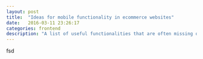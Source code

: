 ```yaml
---
layout: post
title:  "Ideas for mobile functionality in ecommerce websites"
date:   2016-03-11 23:26:17
categories: frontend
description: "A list of useful functionalities that are often missing on mobile ecommerce sites but could improve the user experience and conversion rates."
---
```

fsd
